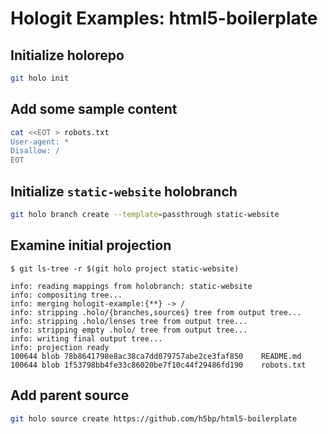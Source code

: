 # Hologit Examples: html5-boilerplate

## Initialize holorepo

```bash
git holo init
```

## Add some sample content

```bash
cat <<EOT > robots.txt
User-agent: *
Disallow: /
EOT
```

## Initialize `static-website` holobranch

```bash
git holo branch create --template=passthrough static-website
```

## Examine initial projection

```console
$ git ls-tree -r $(git holo project static-website)

info: reading mappings from holobranch: static-website
info: compositing tree...
info: merging hologit-example:{**} -> /
info: stripping .holo/{branches,sources} tree from output tree...
info: stripping .holo/lenses tree from output tree...
info: stripping empty .holo/ tree from output tree...
info: writing final output tree...
info: projection ready
100644 blob 78b8641798e8ac38ca7dd079757abe2ce3faf850    README.md
100644 blob 1f53798bb4fe33c86020be7f10c44f29486fd190    robots.txt
```

## Add parent source

```bash
git holo source create https://github.com/h5bp/html5-boilerplate
```
